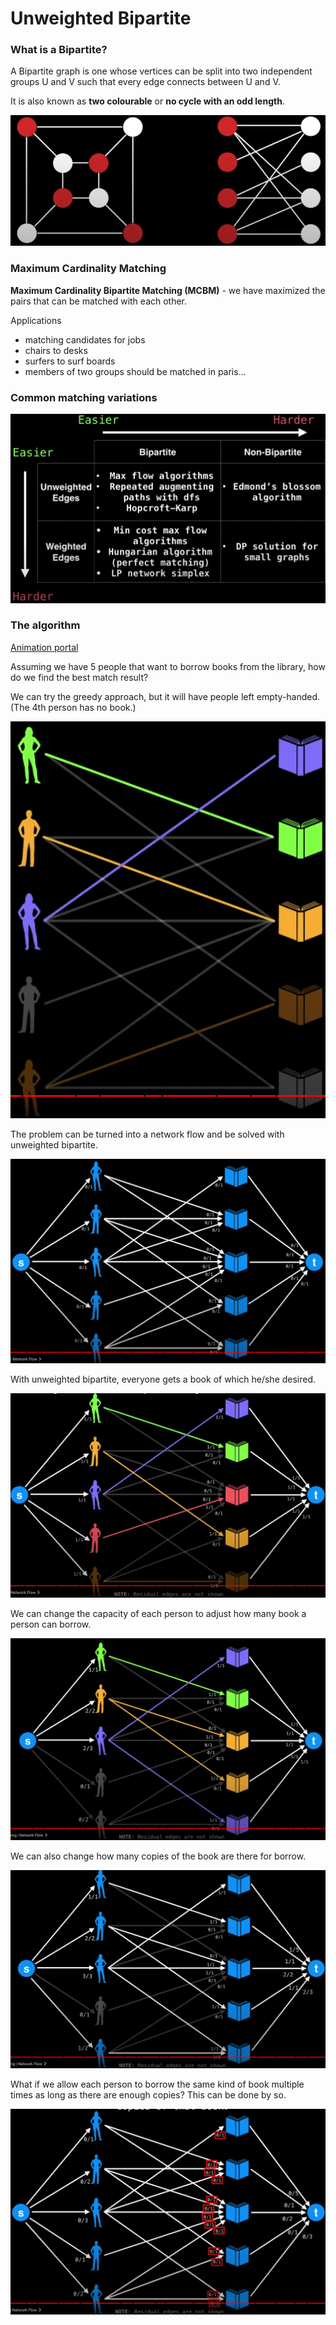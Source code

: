 # Unweighted Bipartite

### What is a Bipartite?

A Bipartite graph is one whose vertices can be split into two independent groups U and V such that every edge connects between U and V.

It is also known as **two colourable** or **no cycle with an odd length**.

![bipartite](bipartite.png)

### Maximum Cardinality Matching

**Maximum Cardinality Bipartite Matching (MCBM)** - we have maximized the pairs that can be matched with each other.

Applications

- matching candidates for jobs
- chairs to desks
- surfers to surf boards
- members of two groups should be matched in paris...

### Common matching variations

![cmv](cmv.png)

### The algorithm

[Animation portal](https://youtu.be/09_LlHjoEiY?t=20022)

Assuming we have 5 people that want to borrow books from the library, how do we find the best match result?

We can try the greedy approach, but it will have people left empty-handed. (The 4th person has no book.)

![greedy-match](greedy-match.png)

The problem can be turned into a network flow and be solved with unweighted bipartite.

![ub-1](ub-1.png)

With unweighted bipartite, everyone gets a book of which he/she desired.

![ub-2](ub-2.png)

We can change the capacity of each person to adjust how many book a person can borrow.

![ub-3](ub-3.png)

We can also change how many copies of the book are there for borrow.

![ub-4](ub-4.png)

What if we allow each person to borrow the same kind of book multiple times as long as there are enough copies? This can be done by so.

![ub-5](ub-5.png)

